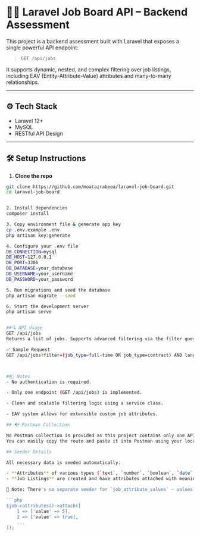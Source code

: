# 🧑‍💼 Laravel Job Board API – Backend Assessment

This project is a backend assessment built with Laravel that exposes a single powerful API endpoint:

> `GET /api/jobs`

It supports dynamic, nested, and complex filtering over job listings, including EAV (Entity-Attribute-Value) attributes and many-to-many relationships.

---

## ⚙️ Tech Stack

- Laravel 12+
- MySQL
- RESTful API Design

---

## 🛠️ Setup Instructions

1. **Clone the repo**

```bash
git clone https://github.com/moatazrabeea/laravel-job-board.git
cd laravel-job-board


2. Install dependencies
composer install

3. Copy environment file & generate app key
cp .env.example .env
php artisan key:generate

4. Configure your .env file
DB_CONNECTION=mysql
DB_HOST=127.0.0.1
DB_PORT=3306
DB_DATABASE=your_database
DB_USERNAME=your_username
DB_PASSWORD=your_password

5. Run migrations and seed the database
php artisan migrate --seed

6. Start the development server
php artisan serve


##🔍 API Usage
GET /api/jobs
Returns a list of jobs. Supports advanced filtering via the filter query parameter.

✅ Sample Request
GET /api/jobs?filter=(job_type=full-time OR job_type=contract) AND languages HAS_ANY (PHP,Laravel) AND attribute:remote_friendly=true



##🔎 Notes
- No authentication is required.

- Only one endpoint (GET /api/jobs) is implemented.

- Clean and scalable filtering logic using a service class.

- EAV system allows for extensible custom job attributes.

## 📭 Postman Collection

No Postman collection is provided as this project contains only one API route (`GET /api/jobs`).  
You can easily copy the route and paste it into Postman using your local setup (`http://localhost:8000/api/jobs`) to test filtering functionality after deployment.

## Seeder Details

All necessary data is seeded automatically:

- **Attributes** of various types (`text`, `number`, `boolean`, `date`, `select`) are inserted via `AttributeSeeder`.
- **Job Listings** are created and have attributes attached with meaningful values in `JobListingSeeder`.

📌 Note: There's no separate seeder for `job_attribute_values` — values are set directly via Eloquent relationships using the `attach()` method on job listings.

```php
$job->attributes()->attach([
    1 => ['value' => 5],
    2 => ['value' => true],
    ...
]);
